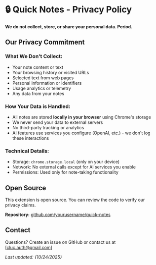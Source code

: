 # 🔒 Quick Notes - Privacy Policy

**We do not collect, store, or share your personal data. Period.**

## Our Privacy Commitment

### What We Don't Collect:
- Your note content or text
- Your browsing history or visited URLs  
- Selected text from web pages
- Personal information or identifiers
- Usage analytics or telemetry
- Any data from your notes

### How Your Data is Handled:
- All notes are stored **locally in your browser** using Chrome's storage
- We never send your data to external servers
- No third-party tracking or analytics
- AI features use services you configure (OpenAI, etc.) - we don't log these interactions

### Technical Details:
- Storage: `chrome.storage.local` (only on your device)
- Network: No external calls except for AI services you enable
- Permissions: Used only for note-taking functionality

## Open Source
This extension is open source. You can review the code to verify our privacy claims.

**Repository:** [github.com/yourusername/quick-notes](https://github.com/yourusername/quick-notes)

## Contact
Questions? Create an issue on GitHub or contact us at [cluc.auth@gmail.com]

*Last updated: {10/24/2025}*
